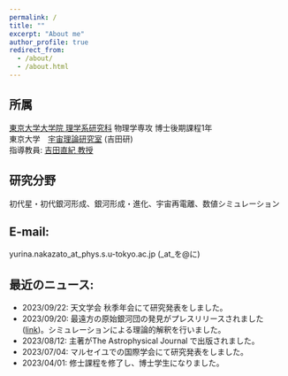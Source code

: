 ```yaml
---
permalink: /
title: ""
excerpt: "About me"
author_profile: true
redirect_from: 
  - /about/
  - /about.html
---
```


## 所属  
[東京大学大学院 理学系研究科](https://www.phys.s.u-tokyo.ac.jp/) 物理学専攻 博士後期課程1年  
東京大学　[宇宙理論研究室](http://www-utap.phys.s.u-tokyo.ac.jp/index.html) (吉田研)  
指導教員: [吉田直紀 教授](http://www-utap.phys.s.u-tokyo.ac.jp/naoki.yoshida/index_j.html)

## 研究分野  
初代星・初代銀河形成、銀河形成・進化、宇宙再電離、数値シミュレーション

## E-mail: 
yurina.nakazato_at_phys.s.u-tokyo.ac.jp (_at_を@に)

## 最近のニュース: 
* 2023/09/22: 天文学会 秋季年会にて研究発表をしました。  
* 2023/09/20: 最遠方の原始銀河団の発見がプレスリリースされました([link](https://www.ipmu.jp/ja/20230920-Protocluster))。シミュレーションによる理論的解釈を行いました。
* 2023/08/12: 主著がThe Astrophysical Journal で出版されました。
* 2023/07/04: マルセイユでの国際学会にて研究発表をしました。
* 2023/04/01: 修士課程を修了し、博士学生になりました。  
<!--
* 2023/03/24: 東京大学大学院 理学系研究科研究奨励賞を受賞しました。  
* 2023/03/15: 東京大学総長賞を受賞しました。
* 2023/03/13: 天文学会 春季年会にて研究発表をしました。  
* 2023/03/14: JSRフェローシップ (CURIE生)に採択されました。 
-->
